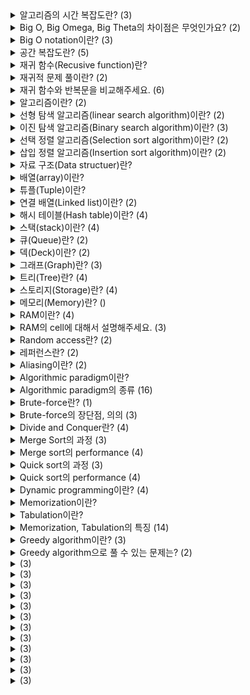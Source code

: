 <details>
<summary>알고리즘의 시간 복잡도란? (3)</summary>
<br>
  
- 알고리즘의 시간 복잡도는 알고리즘이 실행하는 데 걸리는 시간을 입력 길이의 함수로 수량화합니다.
- 실행 시간은 입력 길이의 함수이며 알고리즘이 실행 중인 시스템의 실제 실행 시간이 아닙니다.
- Big O(Ordnung) notation을 통해 표현합니다.
</details>

<details>
<summary>Big O, Big Omega, Big Theta의 차이점은 무엇인가요? (2)</summary>
<br>

- Big O(O)는 시간 복잡도의 상한선, Big Omega(Ω)는 시간 복잡도의 하한선, Big Theta(Θ)는 Big O와 Big Omega 값이 일치할 때를 의미합니다.
- 학계에서 쓰는 Big Theta(Θ) 개념을 산업계에서는 그냥 Big O(O)로 사용합니다.
</details>

<details>
<summary>Big O notation이란? (3)</summary>
<br>

- Argument가 특정 값 또는 무한대로 향하는 경향이 있을 때 함수의 동작 범위 설명하는 수학적 표기법입니다.
- 어떤 함수 `f(n)`의 Big-O notation이 `O(g(n))`이라는 것은, n의 값이 일정 수준을 넘어가면 그 이상의 어떤 n을 대입하여도 `|f(n)| < c*g(n)`을 만족하는 양의 실수 c가 존재한다는 뜻입니다.
- `Best-case`, `Worst-case`, `Average(Expected)-case`로 상황별로 나누어서 계산합니다.
</details>

<details>
<summary>공간 복잡도란? (5)</summary>
<br>

- 알고리즘의 공간 복잡도는 알고리즘이 실행하는 데 필요한 공간의 양을 입력 길이의 함수로 수량화합니다.
- 보통 배열의 크기, 예상 동적할당, 재귀함수의 호출 횟수, 스택에 쌓이는 값들의 크기 등이 공간 복잡도에 영향을 미칩니다.
- `Big O notation`을 통해 표현하고, 시간 복잡도와 같은 방법으로 계산합니다.
- `fixed part` 입력 크기와 무관한 코드, 상수, 변수 등의 메모리
- `variable part` 입력 크기에 따라 필요한 공간이 달라지는 메모리
</details>

<details>
<summary>재귀 함수(Recusive function)란?</summary>
<br>

- 자기 자신을 호출하는 함수
</details>

<details>
<summary>재귀적 문제 풀이란? (2)</summary>
<br>

- 재귀적 문제 풀이: 부분 문제(Subprorblem)의 답을 이용해서 기존 문제를 푸는 것
  - 부분 문제(Subproblem): 같은 형태의 더 작은 문제
</details>

<details>
<summary>재귀 함수와 반복문을 비교해주세요. (6)</summary>
<br>

- 반복문으로 풀 수 있는 문제는 재귀 함수로 풀 수 있다.
- 재귀 함수로 풀 수 있는 문제는 반복문으로 풀 수 있다.
- 재귀 함수 호출이 너무 많으면 콜 스택(Call Stack)이 계속해서 쌓이면서 StackOverflowError가 발생한다.
  - 콜 스택(Call Stack): 프로그램이 현재 실행중인 서브루틴에 대한 정보를 저장하는 스택 데이터 구조
  - 파이썬은 콜 스택을 1,000개까지만 허용한다.
- 콜 스택 문제가 일어나지 않을 때, 반복문보다 재귀 함수로 쓰면 코드가 깔끔해지는 문제에는 재귀 함수를 쓰는 것이 좋다.
</details>

<details>
<summary>알고리즘이란? (2)</summary>
<br>

- `알고리즘(algorithm)` 유한하게 연속적인 정밀한 명령
- 문제를 효율적이게 해결하는 것이 좋은 알고리즘이다.
</details>

<details>
<summary>선형 탐색 알고리즘(linear search algorithm)이란? (2)</summary>
<br>

- 한쪽 끝에서 시작하여 원하는 요소를 찾을 때까지 목록의 각 요소를 검색하는 알고리즘
- Performance
  - Worst-case time complexity: O(n)
  - Best-case time complexity: O(1)
  - Average time complexity: O(n)
  - Worst-case space complexity: O(1)
  - Best-case space complexity: O(1)
  - Average space complexity: O(1)
</details>

<details>
<summary>이진 탐색 알고리즘(Binary search algorithm)이란? (3)</summary>
<br>

- 정렬된 배열에서 탐색 범위를 절반씩 줄여 나가면서 원하는 요소를 찾는 알고리즘
- Process
  1.  정렬된 배열에서 원하는 요소와 배열의 중간 요소를 비교합니다.
  2. 동일하지 않으면 대상이 존재할 수 없는 배열의 절반이 제거되고 나머지 배열 절반에서 검색이 계속됩니다.
  3. 반으로 줄어든 배열에서 대상 값을 찾을 때까지 이 작업을 반복합니다.
- Performance
  - Worst-case time complexity: O(log n)
  - Best-case time complexity: O(1)
  - Average time complexity: O(log n)
  - Worst-case Space complexity: O(1)
  - Best-case Space complexity: O(1)
  - Average Space complexity: O(1)
</details>

<details>
<summary>선택 정렬 알고리즘(Selection sort algorithm)이란? (2)</summary>
<br>

- Process
  1. 주어진 배열의 요소 중 최솟값을 찾습니다.
  2. 그 값을 맨 앞에 위치한 값과 교체합니다.
  3. 맨 처음 위치를 제외한 나머지 배열에서 같은 방법을 반복합니다.
- Performance
  - Worst-case time complexity: O(n^2)
  - Best-case time complexity: O(n^2)
  - Average time complexity: O(n^2)
  - Worst-case Space complexity: O(1)
  - Best-case Space complexity: O(1)
  - Average Space complexity: O(1)
</details>

<details>
<summary>삽입 정렬 알고리즘(Insertion sort algorithm)이란? (2)</summary>
<br>

- Process
  1. 배열의 두 번째 요소부터 시작합니다. (첫 번째 요소는 정렬이 되어있는 상태이기 때문에)
  2. 그 요소의 왼쪽에 위치한 부분 배열과 비교하여, 그 요소를 부분 배열 속에 삽입할 위치로 이동시킵니다.
  3. 나머지 배열에서 같은 방법을 인덱스 순서대로 반복합니다.
- Performance
  - Worst-case time complexity: O(n^2)
  - Best-case time complexity: O(n)
  - Average time complexity: O(n^2)
  - Worst-case Space complexity: O(1)
  - Best-case Space complexity: O(1)
  - Average Space complexity: O(1)
</details>

<details>
<summary>자료 구조(Data structuer)란?</summary>
<br>

- 데이터의 효율적인 접근 및 조작을 가능하게 해주는 저장 및 관리 방식
</details>

<details>
<summary>배열(array)이란?</summary>
<br>

- 메모리 상에 같은 타입의 자료가 연속적으로 저장되는 자료 구조
</details>

<details>
<summary>튜플(Tuple)이란?</summary>
<br>

- 둘 이상의 자료형을 묶음으로 다루는 자료 구조
</details>

<details>
<summary>연결 배열(Linked list)이란? (2)</summary>
<br>

- 자료와 다음 노드를 가리키는 참조값으로 구성된 노드를 단위로 하는 자료 구조
- 원형 연결, 이중 연결 등의 연결 리스트도 있습니다.
</details>

<details>
<summary>해시 테이블(Hash table)이란? (4)</summary>
<br>

- 키를 값에 매핑할 수 있는 자료 구조
- 해시 함수를 사용하여 해시 코드로 인덱싱합니다.
- 조회 중에 키가 해시되고 결과 해시는 해당 값이 저장된 위치를 나타냅니다.
- 해시 맵(Hash map)이라고도 부르는데, Java에서 둘의 차이점은 있습니다.
</details>

<details>
<summary>스택(stack)이란? (4)</summary>
<br>

- Push, Pop 두 가지 주요 연산으로 구성된 선형 자료 구조
- `Push` 컬렉션에 요소를 추가
- `Pop` 아직 제거되지 않은 가장 최근에 추가된 요소를 제거
- 가장 최근에 저장된 데이터를 먼저 제거해야 이전에 저장된 데이터에 접근할 수 있습니다.
</details>

<details>
<summary>큐(Queue)란? (2)</summary>
<br>

- 먼저 저장된 데이터가 먼저 나오는 FIFO(First in First Out) 형식의 선형 자료 구조
- 스택과 반대되는 개념입니다.
</details>

<details>
<summary>덱(Deck)이란? (2)</summary>
<br>

- 시작과 끝에서 넣기와 빼기를 할 수 있는 형식의 선형 자료 구조
- 큐와 스택을 합친 형태입니다.
</details>

<details>
<summary>그래프(Graph)란? (3)</summary>
<br>

- vertex와 edge로 구성된 비선형 자료 구조
- edge의 방향성 유무에 따라 directed graph, undirected graph로 나뉩니다.
- weight의 유무에 따라 weighted graph, unweighted graph로 나뉩니다.
</details>

<details>
<summary>트리(Tree)란? (4)</summary>
<br>

- 연결된 노드 집합이 있는 계층적 비선형 자료 구조
- 자식 노드는 여러 개일 수 있지만, root node를 제외하고는 정확히 하나의 부모 노드에 연결해야 합니다.
- 이진 트리(Binary tree)
  - 각 노드에 최대 두 개의 자식이 있는 트리 구조
- 이진 힙(Binary heap)
  - 부모 노드와 자식 노드의 키 값 사이의 대소관계가 항상 일정한 이진 트리
</details>

<details>
<summary>스토리지(Storage)란? (4)</summary>
<br>

- 데이터가 장기적으로 보존되는 곳
- 스토리지는 컴퓨터가 꺼져도 데이터가 유지됩니다.
- 읽기 및 쓰기 속도가 메모리에 비해 더 느립니다.
- 하드 디스크 드라이브(HDD), 솔리드 스테이트 드라이브(SSD) 등이 대표적인 예입니다.
</details>

<details>
<summary>메모리(Memory)란? ()</summary>
<br>

- 데이터가 임시로 저장되는 곳
- 읽기 및 쓰기 속도가 스토리지에 비해 더 빠릅니다.
- 자료 구조는 데이터를 메모리에서 잘 사용하도록 하는 게 목적입니다.
- 컴퓨터 메모리는 RAM을 사용합니다.
</details>

<details>
<summary>RAM이란? (4)</summary>
<br>

- RAM(Random Access Memory)은 컴퓨터에서 사용되는 주기억장치 중 하나로, CPU가 빠르게 접근할 수 있는 고속의 메모리입니다.
- RAM은 컴퓨터가 작업할 때 필요한 데이터와 프로그램 코드를 저장하며, 컴퓨터가 실행 중인 프로그램이 필요로 하는 모든 데이터를 RAM에 로드하여 작업을 처리합니다.
- RAM은 데이터를 랜덤한 위치에 저장할 수 있으므로, 컴퓨터가 데이터를 읽거나 쓰는 데 걸리는 시간이 매우 빠릅니다.
- RAM은 휘발성 메모리(Volatile Memory)로서 컴퓨터가 꺼지거나 재부팅 될 경우에 저장된 데이터가 모두 소멸됩니다.
</details>

<details>
<summary>RAM의 cell에 대해서 설명해주세요. (3)</summary>
<br>

- 데이터를 저장할 수 있는 일정한 cell로 나눠져 있습니다.
- 각 cell은 자신만의 주소가 있습니다.
- cell-size는 8-bit, 16-bit, 32-bit, 64-bit 등 다양한 크기로 존재합니다. 8-bit가 주로 사용됩니다.
</details>

<details>
<summary>Random access란? (2)</summary>
<br>

- 저장 위치를 알면 접근할 때 항상 일정한 시간이 걸리는 것
- 메모리에 저장한 데이터에 접근할 때의 시간 복잡도는 O(1)입니다.
</details>

<details>
<summary>레퍼런스란? (2)</summary>
<br>

- 레퍼런스(Reference)는 데이터에 접근하게 해주는 값입니다.
- 해당 데이터의 메모리 주소(Address) 값을 갖거나, 오프셋(offset)을 이용해 데이터를 가리키는 값을 갖을 수 있습니다.
</details>

<details>
<summary>Aliasing이란? (2)</summary>
<br>

- 여러 변수가 같은 메모리를 가리키는 것
- 각 변수를 다른 변수에 대한 alias라고 합니다.
</details>

<details>
<summary>Algorithmic paradigm이란?</summary>
<br>

- 알고리즘 클래스 설계의 기초가 되는 일반화된 모델
</details>

<details>
<summary>Algorithmic paradigm의 종류 (16)</summary>
<br>

- `General`
  - Brute-force search
  - Divide and conquer
  - Dynamic programming
  - Greedy algorithm
  - Backtracking
  - Branch and bound
  - Recursion
  - Prune and search
- `Parameterized complexity` 파라미터들과 관련된 어려운 계산 문제에 초점을 둔 알고리즘 패러다임
  - Kernelization
  - Iterative compression
- `Computational geometry` 기하학 알고리즘 패러다임
  - Sweep line algorithm
  - Rotating calipers
  - Randomized algorithm
</details>

<details>
<summary>Brute-force란? (1)</summary>
<br>

- 가능한 모든 경우의 수를 시도하는 알고리즘 패러다임
</details>

<details>
<summary>Brute-force의 장단점, 의의 (3)</summary>
<br>

- 장점: 직관적이고, 명확하고, 확실하게 답을 찾을 수 있다.
- 단점: 비효율적이다.
- 의의: 효율적인 알고리즘을 찾는 과정의 출발점 역할을 한다.
</details>

<details>
<summary>Divide and Conquer란? (4)</summary>
<br>

- `Divide and Conquer` 문제를 작은 문제로 분할하여 문제를 해결하는 알고리즘 패러다임
	- `divide` 문제를 두 개 이상의 부분 문제로 재귀적으로 분류하는 과정
  - `conquer` 문제가 직접 해결될 수 있을 정도로 간단해진 부분 문제의 솔루션을 구하는 과정
  - `combine` 부분 문제에 대한 솔루션을 결합하여 원래 문제의 답을 구하는 과정
</details>

<details>
<summary>Merge Sort의 과정 (3)</summary>
<br>

- `divide` 배열을 반으로 나눈다.
- `conquer` 왼쪽 배열과 오른쪽 배열을 각각 정렬한다.
- `combine` 정렬된 두 배열을 하나의 정렬된 배열로 합병한다.
</details>

<details>
<summary>Merge sort의 performance (4)</summary>
<br>

- Worst-case time complexity: O(nlog(n))
- Best-case time complexity: O(nlog(n))
- Average time complexity: O(nlog(n))
- Worst-case Space complexity: O(n)
</details>

<details>
<summary>Quick sort의 과정 (3)</summary>
<br>

- `divide` 배열 중 요소 하나를 pivot으로 정하고, pivot 앞에는 pivot보다 값이 작은 모든 요소들이 오고, pivot 뒤에는 pivot보다 값이 큰 모든 원소들이 오도록 분할(partition)합니다.
- `conquer` pivot의 왼쪽 요소들을 모은 배열과 오른쪽 요소들을 모은 배열을 정렬합니다.
- `combine` 없습니다.
</details>

<details>
<summary>Quick sort의 performance (4)</summary>
<br>

- Worst-case time complexity: O(n^2)
- Best-case time complexity: O(nlog(n))
- Average time complexity: O(nlog(n))
- Worst-case Space complexity: O(nN)
</details>

<details>
<summary>Dynamic programming이란? (4)</summary>
<br>

- `Optimal Substructure`, `Overlapping Subproblems`를 가지고 있는 문제를 작은 문제로 분할하여 문제를 해결하는 알고리즘 패러다임
- `Memorization` 또는 `Tabulation` 방법으로 구현할 수 있다.
  - `Optimal Substructure` 부분 문제들의 최적의 답을 이용해서 기존 문제의 최적의 답을 구할 수 있는 구조
  - `Overlapping Subproblems` 부분 문제의 답이 여러 번 재사용될 수 있는 구조
</details>

<details>
<summary>Memorization이란?</summary>
<br>

- 함수 호출 결과를 캐시 메모리에 저장하고 함수가 동일한 입력으로 다시 호출될 경우 캐시 메모리에 저장한 값을 리턴하는 Top-down 접근 방법
</details>

<details>
<summary>Tabulation이란?</summary>
<br>

- 부분 문제의 답을 Table에 저장하고 전체 문제를 해결할 때까지 이러한 결과를 사용하여 더 큰 부분 문제를 해결하는 bottom-up 접근 방법
</details>

<details>
<summary>Memorization, Tabulation의 특징 (14)</summary>
<br>

- `Memorization`
  - Top-down 접근법
  - 부분 문제의 답을 캐싱한다.
  - 재귀적 구현
  - 콜 스택이 계속 쌓이기 때문에 StackOverflow가 발생할 수 있다.
  - 상대적으로 인풋이 작은 문제에 적합하다.
  - 부분 문제가 다른 부분 문제에 overlap될 때 사용한다.
- `Tabulation`
  - Bottom-up 접근법
  - 부분 문제의 답을 Table에 저장한다.
  - 반복문으로 구현
  - 전체 문제에 필요 없는 부분 문제의 계산을 하게 될 수 있다.
  - 상대적으로 인풋이 큰 문제에 적합하다.
  - 부분 문제가 다른 부분 문제에 overlap되지 않을 때 사용한다.
</details>

<details>
<summary>Greedy algorithm이란? (3)</summary>
<br>

- 각 단계에서 국소적으로 최적의 선택을 하는, problem-solving heuristics을 따르는 알고리즘 패러다임
    - `heuristic` 체계적이면서 합리적인 판단을 할 수 없거나 필요하지 않을 때 빠르게 사용할 수 있는 간편추론의 방법
</details>

<details>
<summary>Greedy algorithm으로 풀 수 있는 문제는? (2)</summary>
<br>

- `Optimal Substructure`, `Greedy Choice Property`를 가지고 있는 문제는 Greedy Algorithm으로 최적의 답을 보장할 수 있다.
  - `Greedy Choice Property` globally optimal solution이 locally optimal choice로부터 얻어질 수 있는 특성
</details>

<details>
<summary> (3)</summary>
<br>

- 
</details>

<details>
<summary> (3)</summary>
<br>

- 
</details>

<details>
<summary> (3)</summary>
<br>

- 
</details>

<details>
<summary> (3)</summary>
<br>

- 
</details>

<details>
<summary> (3)</summary>
<br>

- 
</details>

<details>
<summary> (3)</summary>
<br>

- 
</details>

<details>
<summary> (3)</summary>
<br>

- 
</details>

<details>
<summary> (3)</summary>
<br>

- 
</details>

<details>
<summary> (3)</summary>
<br>

- 
</details>

<details>
<summary> (3)</summary>
<br>

- 
</details>

<details>
<summary> (3)</summary>
<br>

- 
</details>

<details>
<summary> (3)</summary>
<br>

- 
</details>

